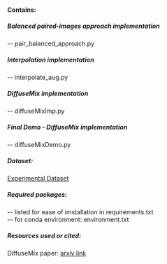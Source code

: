 # 

#### Contains: 

##### Balanced paired-images approach implementation
-- pair_balanced_approach.py

##### Interpolation implementation
-- interpolate_aug.py

##### DiffuseMix implementation
-- diffuseMixImp.py

##### Final Demo - DiffuseMix implementation
-- diffuseMixDemo.py

##### Dataset:
[Experimental Dataset](https://tinyurl.com/dataimb-hernia-dataset)

##### Required packages:
-- listed for ease of imstallation in requirements.txt\
-- for conda environment: environment.txt


##### Resources used or cited: 
DiffuseMix paper: [arxiv link](https://arxiv.org/abs/2405.14881) 
